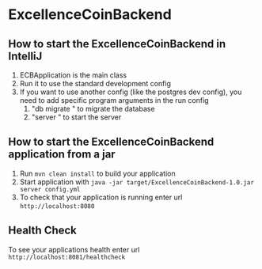 # ExcellenceCoinBackend

How to start the ExcellenceCoinBackend in IntelliJ
---

1. ECBApplication is the main class
1. Run it to use the standard development config
1. If you want to use another config (like the postgres dev config), you need to add specific program arguments in the run config
    1. "db migrate <config-file>" to migrate the database
    1. "server <config-file>" to start the server

How to start the ExcellenceCoinBackend application from a jar
---

1. Run `mvn clean install` to build your application
1. Start application with `java -jar target/ExcellenceCoinBackend-1.0.jar server config.yml`
1. To check that your application is running enter url `http://localhost:8080`

Health Check
---

To see your applications health enter url `http://localhost:8081/healthcheck`
